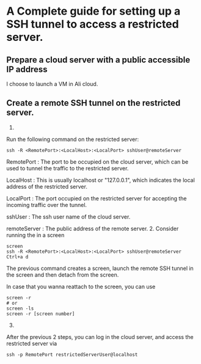 # A Complete guide for setting up a SSH tunnel to access a restricted server.

## Prepare a cloud server with a public accessible IP address
I choose to launch a VM in Ali cloud.

## Create a remote SSH tunnel on the restricted server.
1. 
Run the following command on the restricted server:

```console
ssh -R <RemotePort>:<LocalHost>:<LocalPort> sshUser@remoteServer
```
RemotePort : The port to be occupied on the cloud server, which can be used to tunnel the traffic to the restricted server.

LocalHost : This is usually localhost or "127.0.0.1", which indicates the local address of the restricted server.

LocalPort : The port occupied on the restricted server for accepting the incoming traffic over the tunnel.

sshUser : The ssh user name of the cloud server.

remoteServer : The public address of the remote server.
2. 
Consider running the in a screen

```console
screen
ssh -R <RemotePort>:<LocalHost>:<LocalPort> sshUser@remoteServer
Ctrl+a d
```

The previous command creates a screen, launch the remote SSH tunnel in the screen and then detach from the screen.

In case that you wanna reattach to the screen, you can use 

```console
screen -r
# or
screen -ls
screen -r [screen number]
```
3. 

After the previous 2 steps, you can log in the cloud server, and access the restricted server via
```console
ssh -p RemotePort restrictedServerUser@localhost
```
